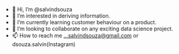 - 👋 Hi, I’m @salvindsouza
- 👀 I’m interested in deriving information.
- 🌱 I’m currently learning customer behaviour on a product.
- 💞️ I’m looking to collaborate on any exciting data science project.
- 📫 How to reach me ...salvindsouza@gmail.com or dsouza.salvin(Instagram)

<!---
salvindsouza/salvindsouza is a ✨ special ✨ repository because its `README.md` (this file) appears on your GitHub profile.
You can click the Preview link to take a look at your changes.
--->
